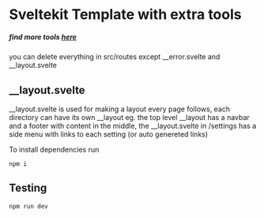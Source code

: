 # Sveltekit Template with extra tools

##### find more tools [here](https://sveltesociety.dev)

you can delete everything in src/routes except \_\_error.svelte and \_\_layout.svelte

## \_\_layout.svelte

\_\_layout.svelte is used for making a layout every page follows, each directory can have its own \_\_layout eg. the top level \_\_layout has a navbar and a footer with content in the middle, the \_\_layout.svelte in /settings has a side menu with links to each setting (or auto genereted links)

To install dependencies run

```
npm i
```

## Testing

```bash
npm run dev
```
